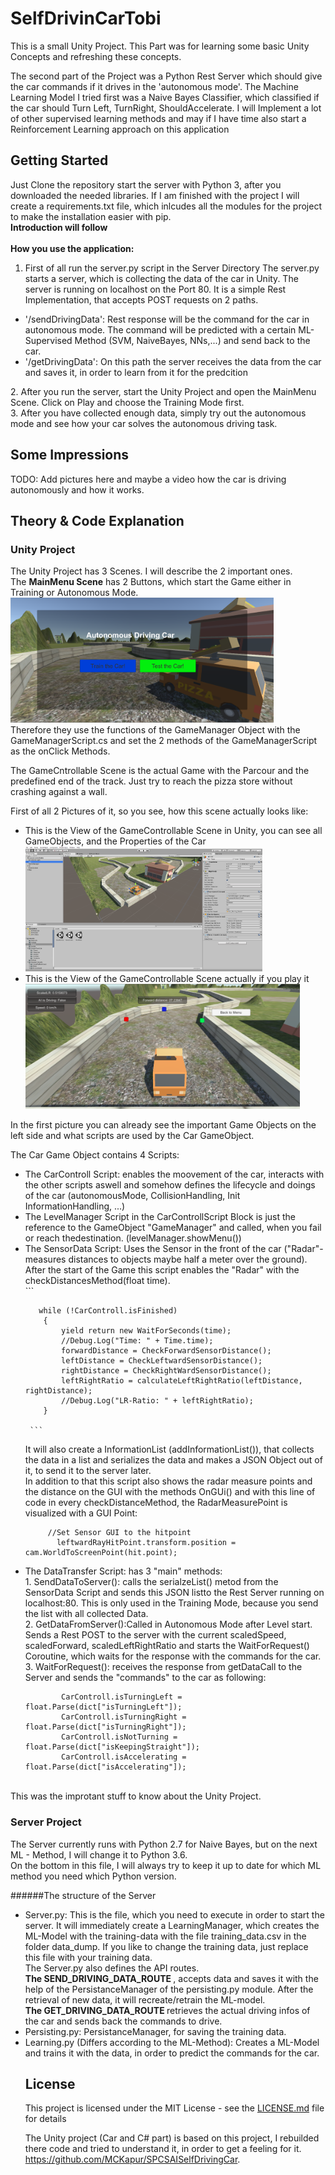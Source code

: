 # SelfDrivinCarTobi
This is a small Unity Project. 
This Part was for learning some basic Unity Concepts and refreshing these concepts.

The second part of the Project was a Python Rest Server which should give the car commands if it drives in the 'autonomous mode'.
The Machine Learning Model  I tried first was a Naive Bayes Classifier, which classified if the car should Turn Left, TurnRight, ShouldAccelerate.
I will Implement a lot of other supervised learning methods and may if I have time also start a Reinforcement Learning approach on this application

## Getting Started
Just Clone the repository start the server with Python 3, after you downloaded the needed libraries.
If I am finished with the project I will create a requirements.txt file, which inlcudes all the modules for the project to make the installation easier with pip. <br>
<b> Introduction will follow </b> <br>
<br>
<b>How you use the application:</b> <br>
1.   First of all run the server.py script in the Server Directory 
  The server.py starts a server, which is collecting the data of the car in Unity.
  The server is running on localhost on the Port 80. It is a simple Rest Implementation, that accepts POST requests on 2 paths.</li> 
  <ul>
      <li>'/sendDrivingData': Rest response will be the command for the car in autonomous mode. The command will be predicted with
      a certain ML-Supervised Method (SVM, NaiveBayes, NNs,...) and send back to the car. </li>
      <li> '/getDrivingData': On this path the server receives the data from the car and saves it, in order to learn from it for the        predcition </li>
  </ul>
2.   After you run the server, start the Unity Project and open the MainMenu Scene.
  Click on Play and choose the Training Mode first. <br>
3.   After you have collected enough data, simply try out the autonomous mode and see how your car solves the autonomous driving task.


## Some Impressions
TODO: Add pictures here and maybe a video how the car is driving autonomously and how it works.



## Theory & Code Explanation <br>

### Unity Project
The Unity Project has 3 Scenes. I will describe the 2 important ones. <br>
The <b>MainMenu Scene</b> has 2 Buttons, which start the Game either in Training or Autonomous Mode.
<img src="GitHubRes/MainMenu.PNG" height="200px" title="Main Menu with 2 Buttons"><br>
Therefore they use the functions of the GameManager Object with the GameManagerScript.cs and set the 2 methods of the GameManagerScript as the onClick Methods.<br>

The GameCntrollable Scene is the actual Game with the Parcour and the predefined end of the track. Just try to reach the pizza store without crashing against a wall. <br>

First of all 2 Pictures of it, so you see, how this scene actually looks like:<br>
<ul> 
  <li> This is the View of the GameControllable Scene in Unity, you can see all GameObjects, and the Properties of the Car
    <img src="GitHubRes/GameControllable_Unity_View.PNG" height="200px" title="GameControllable in Editor View">
  </li>
  <li> This is the View of the GameControllable Scene actually if you play it
    <img src="GitHubRes/GameControllable_GameView.PNG" height="200px" title="GameControllable in Game View"> <br>
  </li>
 </ul>
 
 In the first picture you can already see the important Game Objects on the left side and what scripts are used by the Car GameObject.
 <br>
 
The Car Game Object contains 4 Scripts:
<ul>
  <li> The CarControll Script: enables the moovement of the car, interacts with the other scripts aswell and somehow defines the lifecycle and doings of the car (autonomousMode, CollisionHandling, Init InformationHandling, ...)
  </li>
  <li> The LevelManager Script in the CarControllScript Block is just the reference to the GameObject "GameManager" and called, when you fail or reach thedestination. (levelManager.showMenu())
  </li>
    <li> The SensorData Script: Uses the Sensor in the front of the car ("Radar"- measures distances to objects maybe half a meter over the ground). After the start of the Game this script enables the "Radar" with the checkDistancesMethod(float time). <br>
     ```
  
       while (!CarControll.isFinished)
        {
            yield return new WaitForSeconds(time);
            //Debug.Log("Time: " + Time.time);
            forwardDistance = CheckForwardSensorDistance();
            leftDistance = CheckLeftwardSensorDistance();
            rightDistance = CheckRightWardSensorDistance();
            leftRightRatio = calculateLeftRightRatio(leftDistance, rightDistance);
            //Debug.Log("LR-Ratio: " + leftRightRatio);
        }
     
     ``` 
  It will also create a InformationList (addInformationList()), that collects the data in a list and serializes the data and makes a JSON Object out of it, to send it to the server later. <br>
  In addition to that this script also shows the radar measure points and the distance on the GUI with the methods OnGUi() and 
  with this line of code in every checkDistanceMethod, the RadarMeasurePoint is visualized with a GUI Point:
         
         //Set Sensor GUI to the hitpoint
           leftwardRayHitPoint.transform.position = cam.WorldToScreenPoint(hit.point);
  </li>
  <li> The DataTransfer Script: has 3 "main" methods: <br> 
  1. SendDataToServer(): calls the serialzeList() metod from the SensorData Script and sends this JSON listto the Rest Server running on localhost:80. This is only used in the Training Mode, because you send the list with all collected Data. <br>
  2. GetDataFromServer():Called in Autonomous Mode after Level start. Sends a Rest POST to the server with the current scaledSpeed, scaledForward, scaledLeftRightRatio and starts the WaitForRequest() Coroutine, which waits for the response with the commands for the car. <br>
  3. WaitForRequest(): receives the response from getDataCall to the Server and sends the "commands" to the car as following:
 
            CarControll.isTurningLeft = float.Parse(dict["isTurningLeft"]);
            CarControll.isTurningRight = float.Parse(dict["isTurningRight"]);
            CarControll.isNotTurning = float.Parse(dict["isKeepingStraight"]);
            CarControll.isAccelerating = float.Parse(dict["isAccelerating"]);
  </li>
  </ul>
  
  <br>
  This was the improtant stuff to know about the Unity Project. 
  
  
  
  ### Server Project
  The Server currently runs with Python 2.7 for Naive Bayes, but on the next ML - Method,  I will change it to Python 3.6. <br>
  On the bottom in this file, I will always try to keep it up to date for which ML method you need which Python version. <br>
  
  ######The structure of the Server
  
  <ul>
  <li> Server.py: This is the file, which you need to execute in order to start the server. It will immediately create a LearningManager, which creates the ML-Model with the training-data with the file training_data.csv in the folder data_dump. If you like to change the training data, just replace this file with your training data. <br>
    The Server.py also defines the API routes. <br>
    <b>The SEND_DRIVING_DATA_ROUTE </b>, accepts data and saves it with the help of the PersistanceManager of the persisting.py module. After the retrieval of new data, it will recreate/retrain the ML-model. <br>
    <b> The GET_DRIVING_DATA_ROUTE </b> retrieves the actual driving infos of the car and sends back the commands to drive.
  </li>
  <li> Persisting.py: PersistanceManager, for saving the training data. </li>
  <li> Learning.py (Differs according to the ML-Method): Creates a ML-Model and trains it with the data, in order to predict the commands for the car. </li>

  

## License

This project is licensed under the MIT License - see the [LICENSE.md](LICENSE.md) file for details 


















The Unity project (Car and C# part) is based on this project, I rebuilded there code and tried to understand it, in order to get a feeling for it.
https://github.com/MCKapur/SPCSAISelfDrivingCar.

